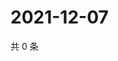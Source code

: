 # 2021-12-07

共 0 条

<!-- BEGIN WEIBO -->
<!-- 最后更新时间 Tue Dec 07 2021 22:15:14 GMT+0800 (China Standard Time) -->

<!-- END WEIBO -->
